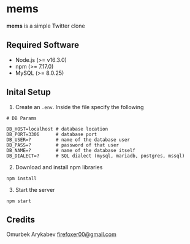 # mems

**mems** is a simple Twitter clone

## Required Software

* Node.js (>= v16.3.0)
* npm (>= 7.17.0)
* MySQL (>= 8.0.25)

## Inital Setup

1. Create an `.env`. Inside the
file specify the following

```
# DB Params

DB_HOST=localhost # database location
DB_PORT=3306      # database port
DB_USER=?         # name of the database user
DB_PASS=?         # password of that user
DB_NAME=?         # name of the database itself
DB_DIALECT=?      # SQL dialect (mysql, mariadb, postgres, mssql)
```

2. Download and install npm libraries

```
npm install
```

3. Start the server

```
npm start
```

## Credits

Omurbek Arykabev <firefoxer00@gmail.com>